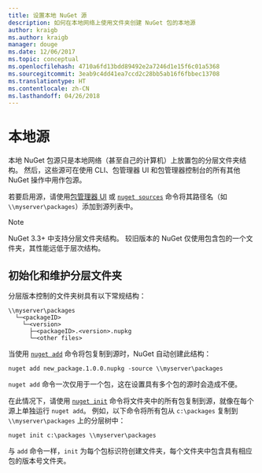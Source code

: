 ```yaml
---
title: 设置本地 NuGet 源
description: 如何在本地网络上使用文件夹创建 NuGet 包的本地源
author: kraigb
ms.author: kraigb
manager: douge
ms.date: 12/06/2017
ms.topic: conceptual
ms.openlocfilehash: 4710a6fd13bdd89492e2a7246d1e15f6c01a5368
ms.sourcegitcommit: 3eab9c4dd41ea7ccd2c28bb5ab16f6fbbec13708
ms.translationtype: HT
ms.contentlocale: zh-CN
ms.lasthandoff: 04/26/2018
---
```

# <a name="local-feeds"></a>本地源

本地 NuGet 包源只是本地网络（甚至自己的计算机）上放置包的分层文件夹结构。 然后，这些源可在使用 CLI、包管理器 UI 和包管理器控制台的所有其他 NuGet 操作中用作包源。

若要启用源，请使用[包管理器 UI](../tools/package-manager-ui.md#package-sources) 或 [`nuget sources`](../tools/cli-ref-sources.md) 命令将其路径名（如 `\\myserver\packages`）添加到源列表中。

> [!Note]
> NuGet 3.3+ 中支持分层文件夹结构。 较旧版本的 NuGet 仅使用包含包的一个文件夹，其性能远低于层次结构。

## <a name="initializing-and-maintaining-hierarchical-folders"></a>初始化和维护分层文件夹

分层版本控制的文件夹树具有以下常规结构：

    \\myserver\packages
      └─<packageID>
        └─<version>
          ├─<packageID>.<version>.nupkg
          └─<other files>

当使用 [`nuget add`](../tools/cli-ref-add.md) 命令将包复制到源时，NuGet 自动创建此结构：

```cli
nuget add new_package.1.0.0.nupkg -source \\myserver\packages
```

`nuget add` 命令一次仅用于一个包，这在设置具有多个包的源时会造成不便。

在此情况下，请使用 [`nuget init`](../tools/cli-ref-init.md) 命令将文件夹中的所有包复制到源，就像在每个源上单独运行 `nuget add`。 例如，以下命令将所有包从 `c:\packages` 复制到 `\\myserver\packages` 上的分层树中：

```cli
nuget init c:\packages \\myserver\packages
```

与 `add` 命令一样，`init` 为每个包标识符创建文件夹，每个文件夹中包含具有相应包的版本号文件夹。
